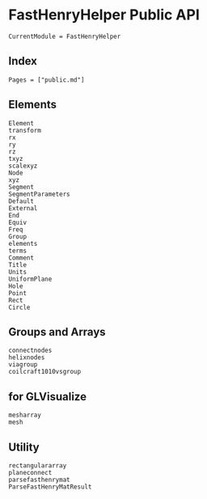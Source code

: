 # FastHenryHelper Public API

```@meta
CurrentModule = FastHenryHelper
```

## Index

```@index
Pages = ["public.md"]
```

## Elements

```@docs
Element
transform
rx
ry
rz
txyz
scalexyz
Node
xyz
Segment
SegmentParameters
Default
External
End
Equiv
Freq
Group
elements
terms
Comment
Title
Units
UniformPlane
Hole
Point
Rect
Circle
```

## Groups and Arrays
```@docs
connectnodes
helixnodes
viagroup
coilcraft1010vsgroup
```

## for GLVisualize
```@docs
mesharray
mesh
```

## Utility
```@docs
rectangulararray
planeconnect
parsefasthenrymat
ParseFastHenryMatResult
```